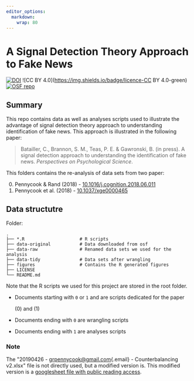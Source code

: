 ```yaml
---
editor_options: 
  markdown: 
    wrap: 80
---
```


# A Signal Detection Theory Approach to Fake News

<!-- badges: start -->

[![DOI](https://img.shields.io/badge/doi-pending...-lightgrey.svg)](https://osf.io/uc9me/)
![CC BY 4.0](https://img.shields.io/badge/licence-CC BY 4.0-green) [![OSF
repo](https://img.shields.io/badge/osf-uc9me-green.svg)](https://osf.io/uc9me/)

<!-- badges: end -->

## Summary

This repo contains data as well as analyses scripts used to illustrate the
advantage of signal detection theory approach to understanding identification of
fake news. This approach is illustrated in the following paper:

> Batailler, C., Brannon, S. M., Teas, P. E. & Gawronski, B. (in press). A
> signal detection approach to understanding the identification of fake news.
> *Perspectives on Psychological Science*.

This folders contains the re-analysis of data sets from two paper:

0.  Pennycook & Rand (2018) -
    [10.1016/j.cognition.2018.06.011](https://dx.doi.org/10.1016/j.cognition.2018.06.011)
1.  Pennycook et al. (2018) -
    [10.1037/xge0000465](https://dx.doi.org/10.1037/xge0000465)

## Data structutre

Folder:

    .
    ├── *.R                     # R scripts
    ├── data-original           # Data downloaded from osf
    ├── data-raw                # Renamed data sets we used for the analysis
    ├── data-tidy               # Data sets after wrangling
    ├── figures                 # Contains the R generated figures
    ├── LICENSE
    └── README.md

Note that the R scripts we used for this project are stored in the root folder.

-   Documents starting with `0` or `1` and are scripts dedicated for the paper

    (0) and (1)

-   Documents ending with `0` are wrangling scripts

-   Documents ending with `1` are analyses scripts

### Note

The "20190426 - [grpennycook\@gmail.com](mailto:grpennycook@gmail.com){.email} -
Counterbalancing v2.xlsx" file is not directly used, but a modified version is.
This modified version is a [googlesheet file with public reading
access](https://docs.google.com/spreadsheets/d/1ecP1UsU8rcOyHGHyoIjjjrOc0Gj5coWfWt3c99l6ikc).
